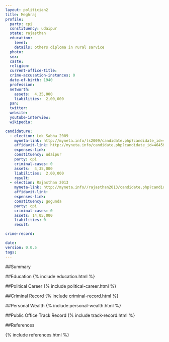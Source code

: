 ```yaml
---
layout: politician2
title: Meghraj
profile: 
  party: cpi
  constituency: udaipur
  state: rajasthan
  education: 
    level: 
    details: others diploma in rural sarvice
  photo: 
  sex: 
  caste: 
  religion: 
  current-office-title: 
  crime-accusation-instances: 0
  date-of-birth: 1940
  profession: 
  networth: 
    assets:  4,35,000
    liabilities:  2,00,000
  pan: 
  twitter: 
  website: 
  youtube-interview: 
  wikipedia: 

candidature: 
  - election: Lok Sabha 2009
    myneta-link: http://myneta.info/ls2009/candidate.php?candidate_id=4645
    affidavit-link: http://myneta.info/candidate.php?candidate_id=4645&scan=original
    expenses-link: 
    constituency: udaipur 
    party: cpi
    criminal-cases: 0
    assets:  4,35,000
    liabilities:  2,00,000
    result:  
  - election: Rajasthan 2013
    myneta-link: http://myneta.info//rajasthan2013/candidate.php?candidate_id=688
    affidavit-link: 
    expenses-link: 
    constituency: gogunda 
    party: cpi
    criminal-cases: 0
    assets: 14,05,000
    liabilities: 0
    result:  

crime-record: 

date: 
version: 0.0.5
tags: 
---
```

##Summary


##Education
{% include education.html %}


##Political Career
{% include political-career.html %}


##Criminal Record
{% include criminal-record.html %}


##Personal Wealth
{% include personal-wealth.html %}


##Public Office Track Record
{% include track-record.html %}


##References


{% include references.html %}